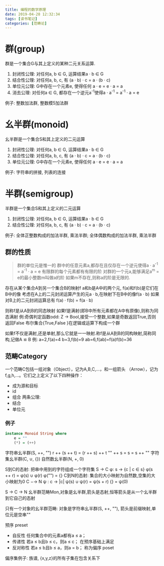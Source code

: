 ```yaml
---
title: 编程的数学原理
date: 2019-04-28 12:32:34
tags: [读书笔记]
categories: [范畴论]
---
```

# 群(group)
群是一个集合G与其上定义的某种二元关系运算.
1. 封闭性公理: 对任何a, b ∈ G, 运算结果a · b ∈ G
2. 结合性公理: 对任何a, b, c, 有 (a · b) · c = a · (b · c)
3. 单位元公理: G中存在一个元素e, 使得任何 a · e = e · a = a
4. 消去公理: 对任何a ∈ G, 都存在一个逆元a<sup>-1</sup>使得a · a<sup>-1</sup> = a<sup>-1</sup> · a = e

例子: 整数加法群, 整数模5加法群

# 幺半群(monoid)
幺半群是一个集合S和其上定义的二元运算
1. 封闭性公理: 对任何a, b ∈ G, 运算结果a · b ∈ G
2. 结合性公理: 对任何a, b, c, 有 (a · b) · c = a · (b · c)
3. 单位元公理: G中存在一个元素e, 使得任何 a · e = e · a = a

例子: 字符串的拼接, 列表的连接

# 半群(semigroup)
半群是一个集合S和其上定义的二元运算
1. 封闭性公理: 对任何a, b ∈ G, 运算结果a · b ∈ G
2. 结合性公理: 对任何a, b, c, 有 (a · b) · c = a · (b · c)

例子: 全体正整数构成的加法半群, 乘法半群; 全体偶数构成的加法半群, 乘法半群


## 群的性质
> 群的单位元是惟一的
> 群中的任意元素a,都存在且仅存在一个逆元使得a · a<sup>-1</sup> = a<sup>-1</sup> · a = e
> 有限群的每个元素都有有限的阶
    对群的一个元a,能够满足a<sup>m</sup> = e的最小整数m叫做a的阶
    如果m不存在,则称a的阶是无限的.

存在从某个集合A到另一个集合B的映射f
a和b是A中的两个元, f(a)和f(b)是它们在B中的像
考虑在A上的二元封闭运算产生的元a · b,在映射下在B中的像f(a · b)
如果对B上的二元封闭运算总有
    f(a) · f(b) = f(a · b)

则称f是从A到B的同态映射
如果f是满射(即B中所有元素都在A中有原像),则称为同态满射
例:奇偶判定函数odd: Z -> Bool,接受一个整数,如果是奇数返回True,否则返回False
    布尔集合{True,False  }在逻辑或运算下构成一个群


 如果f不仅是满射,还是单射,那么它就是一一映射.称f是从A到B的同构映射,简称同构,记做A ≌ B
    例: a=2,f(a)=4
        b=3,f(b)=9
        ab=6,f(ab)=f(a)f(b)=36


## 范畴Category
一个范畴C包括一组对象（Object），记为A,B,C,...，和一组箭头
（Arrow），记为f,g,h,...。它们之上定义了以下四种操作：
- 成为源和目标
- id
- 组合
两条公理:
- 结合
- 单位元
### 例子
```haskell
instance Monoid String where
    e = ""
    (*) = (++)
```
字符串幺半群(S, ++, "")
    r ++ (s ++ t) = (r ++ s) ++ t
    "" ++ s = s = s ++ ""
字符集幺半群(C, ∪, {})
自然数幺半群(N, +, 0)

S到C的态射: 把串中用到的字符组成一个字符集 S -> C  φ: s -> {c | c ∈ s}
    φ(s ++ r) = φ(s) ∪ φ(r)
    φ("") = {}
C到N的态射: 集合的大小映射为自然数,空集的大小映射为0 C −→ N  ψ : c → |c|
    ψ(s) ∪ ψ(r) = ψ(s + r) 
    {} = ψ(0)

S -> C -> N
幺半群范畴Mon,对象是幺半群,箭头是态射,恒等箭头是从一个幺半群到它自己的态射

只有一个对象的幺半群范畴: 
    对象是字符串幺半群(S, ++, ""), 箭头是前缀映射,单位元是空串""

预序 preset
- 自反性 任何集合中的元素a都有a ≤ a；
- 传递性 若a ≤ b且b ≤ c，则a ≤ c；
在预序基础上满足 
- 反对称性 若a ≤ b且b ≤ a，则a = b；
称为偏序 poset

偏序集例子: 族谱, {x,y,z}的所有子集在包含关系下